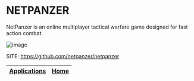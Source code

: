 # NETPANZER

 NetPanzer is an online multiplayer tactical warfare game designed for fast  action combat.
 
 ![image](https://upload.wikimedia.org/wikipedia/commons/c/cd/NetPanzer_Screenshot54.jpg)

 SITE: https://github.com/netpanzer/netpanzer

 | [Applications](https://portable-linux-apps.github.io/apps.html) | [Home](https://portable-linux-apps.github.io)
 | --- | --- |
